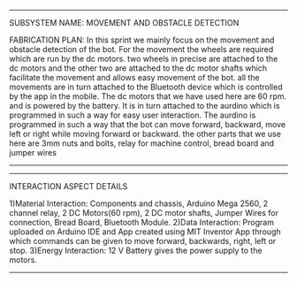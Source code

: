 *** 
SUBSYSTEM NAME: MOVEMENT AND OBSTACLE DETECTION 

FABRICATION PLAN: In this sprint we mainly focus on the movement and obstacle detection of the bot. For the movement the wheels are required which are run by the dc motors. two wheels in precise are attached to the dc motors and the other two are attached to the dc motor shafts which facilitate the movement and allows easy movement of the bot. all the movements are in turn attached to the Bluetooth device which is controlled by the app in the mobile. The dc motors that we have used here are 60 rpm. and is powered by the battery. It is in turn attached to the aurdino which is programmed in such a way for easy user interaction. The aurdino is programmed in such a way that the bot can move forward, backward, move left or right while moving forward or backward. the other parts that we use here are 3mm nuts and bolts, relay for machine control, bread board and jumper wires
***

***
INTERACTION ASPECT DETAILS

1)Material Interaction: Components and chassis, Arduino Mega 2560, 2 channel relay, 2 DC Motors(60 rpm), 2 DC motor shafts, Jumper Wires for connection, Bread Board, Bluetooth Module.
2)Data Interaction: Program uploaded on Arduino IDE and App created using MIT Inventor App through which commands can be given to move forward, backwards, right, left or stop.
3)Energy Interaction: 12 V Battery gives the power supply to the motors.

***
